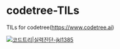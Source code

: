 # codetree-TILs
TILs for codetree(https://www.codetree.ai)

[![코드트리|실력진단-jkl1385](https://banner.codetree.ai/v1/banner/jkl1385)](https://www.codetree.ai/profiles/jkl1385)
